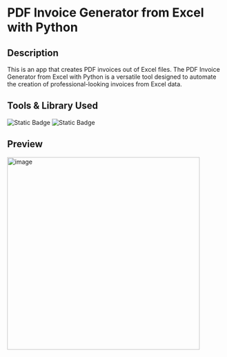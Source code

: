 # PDF Invoice Generator from Excel with Python
## Description
This is an app that creates PDF invoices out of Excel files.
The PDF Invoice Generator from Excel with Python is a versatile tool designed to automate the creation of professional-looking invoices from Excel data.

## Tools & Library Used
![Static Badge](https://img.shields.io/badge/Python-FFD43B?style=for-the-badge&logo=python&logoColor=blue)
![Static Badge](https://img.shields.io/badge/PyCharm-000000.svg?&style=for-the-badge&logo=PyCharm&logoColor=white)

## Preview
<img width="446" alt="image" src="https://github.com/user-attachments/assets/5b5c6d22-78ec-433e-aeeb-154dcc1ef3dd" />
